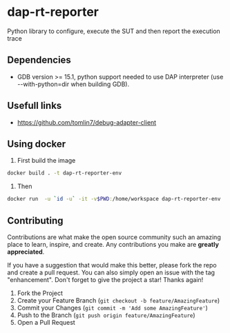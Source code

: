 # dap-rt-reporter
Python library to configure, execute the SUT and then report the execution trace

## Dependencies
* GDB version >= 15.1, python support needed to use DAP interpreter (use --with-python=dir when building GDB).

## Usefull links

* https://github.com/tomlin7/debug-adapter-client

## Using docker
1. First build the image
``` sh
docker build . -t dap-rt-reporter-env
```

1. Then
``` sh
docker run  -u `id -u` -it -v$PWD:/home/workspace dap-rt-reporter-env 
```
## Contributing

Contributions are what make the open source community such an amazing place to learn, inspire, and create. Any contributions you make are **greatly appreciated**.

If you have a suggestion that would make this better, please fork the repo and create a pull request. You can also simply open an issue with the tag "enhancement".
Don't forget to give the project a star! Thanks again!

1. Fork the Project
2. Create your Feature Branch (`git checkout -b feature/AmazingFeature`)
3. Commit your Changes (`git commit -m 'Add some AmazingFeature'`)
4. Push to the Branch (`git push origin feature/AmazingFeature`)
5. Open a Pull Request
